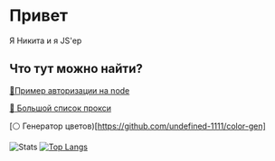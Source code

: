 # Привет

Я Никита и я JS'ер

## Что тут можно найти?

[💫Пример авторизации на node](https://github.com/undefined-1111/login-system)

[🍙 Большой список прокси](https://github.com/undefined-1111/big-proxy-list)

[⚪ Генератор цветов)[https://github.com/undefined-1111/color-gen]

![Stats](https://github-readme-stats.vercel.app/api?username=undefined-1111&show_icons=true) [![Top Langs](https://github-readme-stats.vercel.app/api/top-langs/?username=undefined-1111&layout=compact)](https://github.com/anuraghazra/github-readme-stats)
